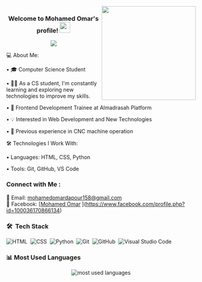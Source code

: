 <img width="250" align="right" src="https://c.tenor.com/_DOBjnGspYAAAAAM/code-coding.gif">

<h3 align="center">
  Welcome to Mohamed Omar's profile!
  <img src="https://media.giphy.com/media/hvRJCLFzcasrR4ia7z/giphy.gif" width="28">
</h3>

<!-- Typing SVG by DenverCoder1 - https://github.com/DenverCoder1/readme-typing-svg -->
<p align="center">
  <a href="https://github.com/DenverCoder1/readme-typing-svg"><img src="https://readme-typing-svg.herokuapp.com/?lines=Full-stack%20web%20developer;Always%20learning%20new%20things&font=Fira%20Code&center=true&width=440&height=45&color=f75c7e&vCenter=true&size=22"></a>
</p> 

💻 About Me:

 • 🎓 Computer Science Student
 
 • 👨‍💻 As a CS student, I'm constantly learning and exploring new technologies to improve my skills.
 
 • 🚀 Frontend Development Trainee at Almadrasah Platform
 
 • 💡 Interested in Web Development and New Technologies
 
 • 🔧 Previous experience in CNC machine operation

🛠 Technologies I Work With:

 • Languages: HTML, CSS, Python
 
 • Tools: Git, GitHub, VS Code


### Connect with Me :

📧 Email: mohamedomardapour158@gmail.com  
📘 Facebook: [[Mohamed Omar](https://facebook.com/mohamedomar) ](https://www.facebook.com/profile.php?id=100036170866134) 


### 🛠 &nbsp;Tech Stack
![HTML](https://img.shields.io/badge/-HTML-05122A?style=flat&logo=HTML5)&nbsp;
![CSS](https://img.shields.io/badge/-CSS-05122A?style=flat&logo=CSS3&logoColor=1572B6)&nbsp;
![Python](https://img.shields.io/badge/-Python%20-05122A?style=flat&logo=python)&nbsp;
![Git](https://img.shields.io/badge/-Git-05122A?style=flat&logo=git)&nbsp;
![GitHub](https://img.shields.io/badge/-GitHub-05122A?style=flat&logo=github)&nbsp;
![Visual Studio Code](https://img.shields.io/badge/-Visual%20Studio%20Code-05122A?style=flat&logo=visual-studio-code&logoColor=007ACC)&nbsp;

### 📊 Most Used Languages

<p align="center">
  <img src="https://github-readme-stats.vercel.app/api/top-langs/?username=mohamed-omar10&layout=compact&theme=radical" alt="most used languages" />
</p>
